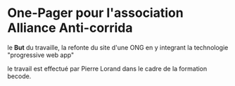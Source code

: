 # One-Pager pour l'association Alliance Anti-corrida

le **But** du travaille, la refonte du site d'une ONG en y integrant la technologie "progressive web app"

le travail est effectué par Pierre Lorand dans le cadre de la formation becode.
